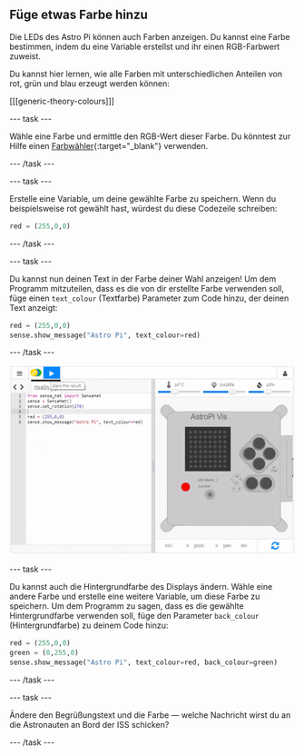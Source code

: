 ## Füge etwas Farbe hinzu

Die LEDs des Astro Pi können auch Farben anzeigen. Du kannst eine Farbe bestimmen, indem du eine Variable erstellst und ihr einen RGB-Farbwert zuweist.

Du kannst hier lernen, wie alle Farben mit unterschiedlichen Anteilen von rot, grün und blau erzeugt werden können:

[[[generic-theory-colours]]]

--- task ---

Wähle eine Farbe und ermittle den RGB-Wert dieser Farbe. Du könntest zur Hilfe einen [Farbwähler](https://www.w3schools.com/colors/colors_rgb.asp){:target="_blank"} verwenden.

--- /task ---

--- task ---

Erstelle eine Variable, um deine gewählte Farbe zu speichern. Wenn du beispielsweise rot gewählt hast, würdest du diese Codezeile schreiben:

```python
red = (255,0,0)
```

--- /task ---

--- task ---

Du kannst nun deinen Text in der Farbe deiner Wahl anzeigen! Um dem Programm mitzuteilen, dass es die von dir erstellte Farbe verwenden soll, füge einen `text_colour` (Textfarbe) Parameter zum Code hinzu, der deinen Text anzeigt:

```python
red = (255,0,0)
sense.show_message("Astro Pi", text_colour=red)
```

--- /task ---

![Zeige die Nachricht in Farbe an](images/show-message-color.gif)

--- task ---

Du kannst auch die Hintergrundfarbe des Displays ändern. Wähle eine andere Farbe und erstelle eine weitere Variable, um diese Farbe zu speichern. Um dem Programm zu sagen, dass es die gewählte Hintergrundfarbe verwenden soll, füge den Parameter `back_colour` (Hintergrundfarbe) zu deinem Code hinzu:

```python
red = (255,0,0)
green = (0,255,0)
sense.show_message("Astro Pi", text_colour=red, back_colour=green)
```

--- /task ---

--- task ---

Ändere den Begrüßungstext und die Farbe — welche Nachricht wirst du an die Astronauten an Bord der ISS schicken?

--- /task ---